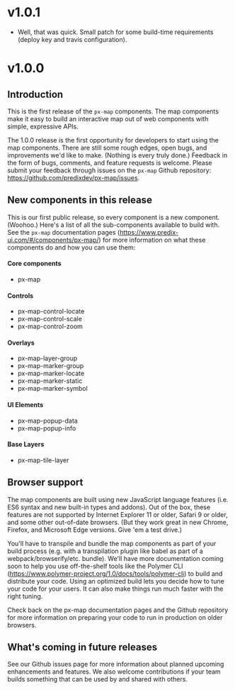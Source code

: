 v1.0.1
==================
* Well, that was quick. Small patch for some build-time requirements (deploy key and travis configuration).

v1.0.0
==================

## Introduction
This is the first release of the `px-map` components. The map components make it easy to build an interactive map out of web components with simple, expressive APIs.

The 1.0.0 release is the first opportunity for developers to start using the map components. There are still some rough edges, open bugs, and improvements we'd like to make. (Nothing is every truly done.) Feedback in the form of bugs, comments, and feature requests is welcome. Please submit your feedback through issues on the `px-map` Github repository: https://github.com/predixdev/px-map/issues.

## New components in this release

This is our first public release, so every component is a new component. (Woohoo.) Here's a list of all the sub-components available to build with. See the `px-map` documentation pages (https://www.predix-ui.com/#/components/px-map/) for more information on what these components do and how you can use them:

#### Core components
* px-map

#### Controls
* px-map-control-locate
* px-map-control-scale
* px-map-control-zoom

#### Overlays
* px-map-layer-group
* px-map-marker-group
* px-map-marker-locate
* px-map-marker-static
* px-map-marker-symbol

#### UI Elements
* px-map-popup-data
* px-map-popup-info

#### Base Layers
* px-map-tile-layer

## Browser support

The map components are built using new JavaScript language features (i.e. ES6 syntax and new built-in types and addons). Out of the box, these features are not supported by Internet Explorer 11 or older, Safari 9 or older, and some other out-of-date browsers. (But they work great in new Chrome, Firefox, and Microsoft Edge versions. Give 'em a test drive.)

You'll have to transpile and bundle the map components as part of your build process (e.g. with a transpilation plugin like babel as part of a webpack/browserify/etc. bundle). We'll have more documentation coming soon to help you use off-the-shelf tools like the Polymer CLI (https://www.polymer-project.org/1.0/docs/tools/polymer-cli) to build and distribute your code. Using an optimized build lets you decide how to tune your code for your users. It can also make things run much faster with the right tuning.

Check back on the px-map documentation pages and the Github repository for more information on preparing your code to run in production on older browsers.

## What's coming in future releases

See our Github issues page for more information about planned upcoming enhancements and features. We also welcome contributions if your team builds something that can be used by and shared with others.
